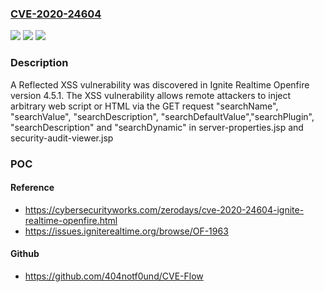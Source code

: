 ### [CVE-2020-24604](https://cve.mitre.org/cgi-bin/cvename.cgi?name=CVE-2020-24604)
![](https://img.shields.io/static/v1?label=Product&message=n%2Fa&color=blue)
![](https://img.shields.io/static/v1?label=Version&message=n%2Fa&color=blue)
![](https://img.shields.io/static/v1?label=Vulnerability&message=n%2Fa&color=brighgreen)

### Description

A Reflected XSS vulnerability was discovered in Ignite Realtime Openfire version 4.5.1. The XSS vulnerability allows remote attackers to inject arbitrary web script or HTML via the GET request "searchName", "searchValue", "searchDescription", "searchDefaultValue","searchPlugin", "searchDescription" and "searchDynamic" in server-properties.jsp and security-audit-viewer.jsp

### POC

#### Reference
- https://cybersecurityworks.com/zerodays/cve-2020-24604-ignite-realtime-openfire.html
- https://issues.igniterealtime.org/browse/OF-1963

#### Github
- https://github.com/404notf0und/CVE-Flow

